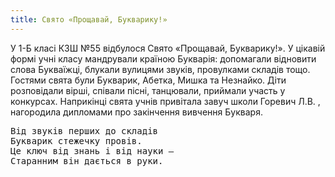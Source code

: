 ```yaml
---
title: Свято «Прощавай, Букварику!»
---
```


У 1-Б класі КЗШ №55 відбулося Свято «Прощавай, Букварику!». У цікавій формі учні класу мандрували країною Букварія: допомагали відновити слова Букваїжці, блукали вулицями звуків, провулками складів тощо. Гостями свята були Букварик, Абетка, Мишка та Незнайко. Діти розповідали вірші, співали пісні, танцювали, приймали участь у конкурсах. Наприкінці свята учнів привітала завуч школи Горевич Л.В. , нагородила дипломами про закінчення вивчення Букваря.

<pre>
Від звуків перших до складів
Букварик стежечку провів.
Це ключ від знань і від науки –
Старанним він дається в руки.
</pre>

<slideshow id="_/72157646846534013" />
